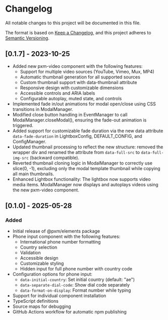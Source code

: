 # Changelog

All notable changes to this project will be documented in this file.

The format is based on [Keep a Changelog](https://keepachangelog.com/en/1.0.0/),
and this project adheres to [Semantic Versioning](https://semver.org/spec/v2.0.0.html).

## [0.1.7] - 2023-10-25
- Added new pxm-video component with the following features:
  - Support for multiple video sources (YouTube, Vimeo, Mux, MP4)
  - Automatic thumbnail generation for all supported sources
  - Custom thumbnail support with data-thumbnail attribute
  - Responsive design with customizable dimensions
  - Accessible controls and ARIA labels
  - Configurable autoplay, muted state, and controls
- Implemented fade in/out animations for modal open/close using CSS transitions in ModalManager.
- Modified close button handling in EventManager to call ModalManager.closeModal(), ensuring the fade-out animation is triggered.
- Added support for customizable fade duration via the new data attribute `data-fade-duration` in LightboxConfig, DEFAULT_CONFIG, and ConfigManager.
- Updated thumbnail processing to reflect the new structure: removed the wrapper div and renamed the attribute from `data-full-src` to `data-full-img-src` (backward compatible).
- Reverted thumbnail cloning logic in ModalManager to correctly use slice(0, -1), excluding only the modal template thumbnail while copying all main thumbnails.
- Enhanced Lightbox functionality: The lightbox now supports video media items. ModalManager now displays and autoplays videos using the new pxm-video component.

## [0.1.0] - 2025-05-28

### Added
- Initial release of @pxm/elements package
- Phone input component with the following features:
  - International phone number formatting
  - Country selection
  - Validation
  - Accessible design
  - Customizable styling
  - Hidden input for full phone number with country code
- Configuration options for phone input:
  - `data-initial-country`: Set initial country (default: "ae")
  - `data-separate-dial-code`: Show dial code separately
  - `data-format-on-display`: Format number while typing
- Support for individual component installation
- TypeScript definitions
- Source maps for debugging
- GitHub Actions workflow for automatic npm publishing 